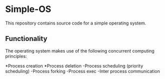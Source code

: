 # Simple-OS

This repository contains source code for a simple operating system.


## Functionality 

The operating system makes use of the following concurrent computing principles:

*Process creation
*Process deletion
-Process scheduling (priority scheduling)
-Process forking
-Process exec
-Inter process communication





